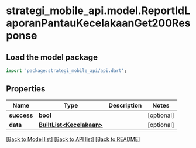 # strategi_mobile_api.model.ReportIdLaporanPantauKecelakaanGet200Response

## Load the model package
```dart
import 'package:strategi_mobile_api/api.dart';
```

## Properties
Name | Type | Description | Notes
------------ | ------------- | ------------- | -------------
**success** | **bool** |  | [optional] 
**data** | [**BuiltList&lt;Kecelakaan&gt;**](Kecelakaan.md) |  | [optional] 

[[Back to Model list]](../README.md#documentation-for-models) [[Back to API list]](../README.md#documentation-for-api-endpoints) [[Back to README]](../README.md)


